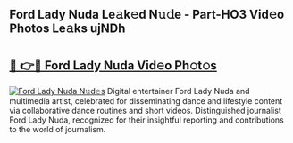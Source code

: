 ## Ford Lady Nuda Le𝚊k𝚎d N𝚞𝚍e - Part-HO3 Vid𝚎o Photos Le𝚊ks ujNDh

# <h2><a href="http://fbc7zz.evod.top/?m=Ford+Lady+Nuda">🔗 👉🔴 Ford Lady Nuda Vid𝚎o Ph𝚘t𝚘s</a></h2>

[![Ford Lady Nuda N𝚞d𝚎s](https://i.imgur.com/8V9OHl7.gif)](http://fbc7zz.evod.top/?m=Ford+Lady+Nuda)
Digital entertainer Ford Lady Nuda and multimedia artist, celebrated for disseminating dance and lifestyle content via collaborative dance routines and short videos. Distinguished journalist Ford Lady Nuda, recognized for their insightful reporting and contributions to the world of journalism. 
